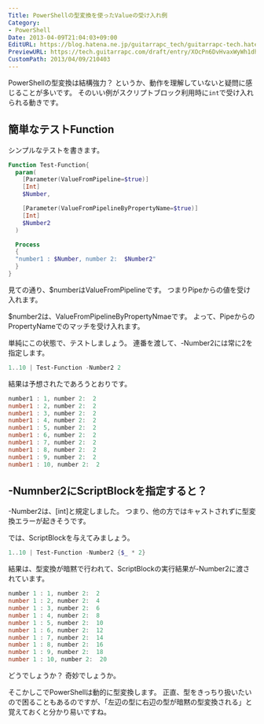 ```yaml
---
Title: PowerShellの型変換を使ったValueの受け入れ例
Category:
- PowerShell
Date: 2013-04-09T21:04:03+09:00
EditURL: https://blog.hatena.ne.jp/guitarrapc_tech/guitarrapc-tech.hatenablog.com/atom/entry/6802418398340681533
PreviewURL: https://tech.guitarrapc.com/draft/entry/XOcPn6DvHvaxWyWh1dhirTXHZRQ
CustomPath: 2013/04/09/210403
---
```


<!--
Date: 2013-04-09T21:04:03+09:00
URL: https://tech.guitarrapc.com/entry/2013/04/09/210403
-->

PowerShellの型変換は結構強力？ というか、動作を理解していないと疑問に感じることが多いです。
そのいい例がスクリプトブロック利用時に`int`で受け入れられる動きです。

## 簡単なテストFunction

シンプルなテストを書きます。

```ps1
Function Test-Function{
  param(
    [Parameter(ValueFromPipeline=$true)]
    [Int]
    $Number,

    [Parameter(ValueFromPipelineByPropertyName=$true)]
    [Int]
    $Number2
  )

  Process
  {
  "number1 : $Number, number 2:  $Number2"
  }
}
```


見ての通り、$numberはValueFromPipelineです。
つまりPipeからの値を受け入れます。

$number2は、ValueFromPipelineByPropertyNmaeです。
よって、PipeからのPropertyNameでのマッチを受け入れます。


単純にこの状態で、テストしましょう。
連番を渡して、-Number2には常に2を指定します。

```ps1
1..10 | Test-Function -Number2 2
```


結果は予想されたであろうとおりです。

```ps1
number1 : 1, number 2:  2
number1 : 2, number 2:  2
number1 : 3, number 2:  2
number1 : 4, number 2:  2
number1 : 5, number 2:  2
number1 : 6, number 2:  2
number1 : 7, number 2:  2
number1 : 8, number 2:  2
number1 : 9, number 2:  2
number1 : 10, number 2:  2
```


## -Numnber2にScriptBlockを指定すると？
-Number2は、[int]と規定しました。
つまり、他の方ではキャストされずに型変換エラーが起きそうです。

では、ScriptBlockを与えてみましょう。

```ps1
1..10 | Test-Function -Number2 {$_ * 2}
```


結果は、型変換が暗黙で行われて、ScriptBlockの実行結果が-Number2に渡されています。

```ps1
number 1 : 1, number 2:  2
number 1 : 2, number 2:  4
number 1 : 3, number 2:  6
number 1 : 4, number 2:  8
number 1 : 5, number 2:  10
number 1 : 6, number 2:  12
number 1 : 7, number 2:  14
number 1 : 8, number 2:  16
number 1 : 9, number 2:  18
number 1 : 10, number 2:  20
```


どうでしょうか？ 奇妙でしょうか。

そこかしこでPowerShellは動的に型変換します。
正直、型をきっちり扱いたいので困ることもあるのですが、「左辺の型に右辺の型が暗黙の型変換される」と覚えておくと分かり易いですね。

